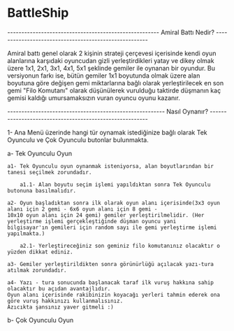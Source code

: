 # BattleShip
------------------------------------------------------ Amiral Battı Nedir? ------------------------------------------------------

Amiral battı genel olarak 2 kişinin strateji çerçevesi içerisinde kendi oyun alanlarına karşıdaki oyuncudan gizli yerleştirdikleri yatay ve dikey olmak üzere 1x1, 2x1, 3x1, 4x1, 5x1 şeklinde gemiler ile oynanan bir oyundur. Bu versiyonun farkı ise, bütün gemiler 1x1 boyutunda olmak üzere alan boyutuna göre değişen gemi miktarlarına bağlı olarak yerleştirilecek en son gemi "Filo Komutanı" olarak düşünülerek vurulduğu taktirde düşmanın kaç gemisi kaldığı umursamaksızın vuran oyuncu oyunu kazanır.

--------------------------------------------------------  Nasıl Oynanır?  --------------------------------------------------------

1- Ana Menü üzerinde hangi tür oynamak istediğinize bağlı olarak Tek Oyunculu ve Çok Oyunculu butonlar bulunmakta.

a- Tek Oyunculu Oyun

    a1- Tek Oyunculu oyun oynanmak isteniyorsa, alan boyutlarından bir tanesi seçilmek zorundadır.
    
        a1.1- Alan boyutu seçim işlemi yapıldıktan sonra Tek Oyunculu butonuna basılmalıdır.
      
    a2- Oyun başladıktan sonra ilk olarak oyun alanı içerisinde(3x3 oyun alanı için 2 gemi - 6x6 oyun alanı için 8 gemi - 
    10x10 oyun alanı için 24 gemi) gemiler yerleştirilmelidir. (Her yerleştirme işlemi gerçekleştiğinde düşman oyuncu yani 
    bilgisayar'ın gemileri için random sayı ile gemi yerleştirme işlemi yapılmakta.)
    
        a2.1- Yerleştireceğiniz son geminiz filo komutanınız olacaktır o yüzden dikkat ediniz.
        
    a3- Gemiler yerleştirildikten sonra görünürlüğü açılacak yazı-tura atılmak zorundadır.
    
    a4- Yazı - tura sonucunda başlanacak taraf ilk vuruş hakkına sahip olacaktır bu açıdan avantajlıdır. 
    Oyun alanı içerisinde rakibinizin koyacağı yerleri tahmin ederek ona göre vuruş hakkınızı kullanmalısınız. 
    Azıcıkta şansınız yaver gitmeli :)
    
b- Çok Oyunculu Oyun
